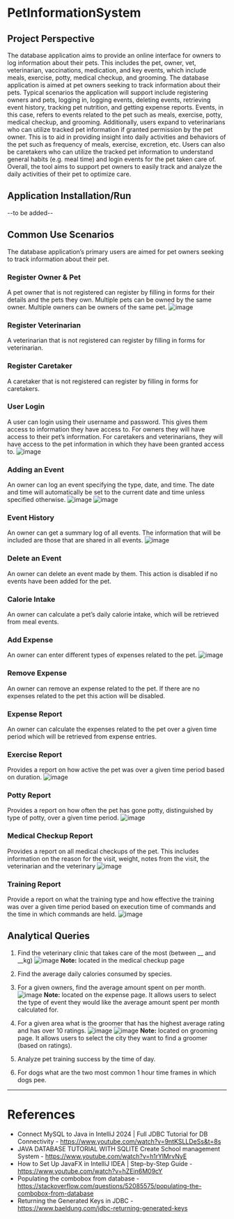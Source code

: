 # PetInformationSystem

## Project Perspective
The database application aims to provide an online interface for owners to log information about their pets. This includes the pet, owner, vet, veterinarian, vaccinations, medication, and key events, which include meals, exercise, potty, medical checkup, and grooming. The database application is aimed at pet owners seeking to track information about their pets. Typical scenarios the application will support include registering owners and pets, logging in, logging events, deleting events, retrieving event history, tracking pet nutrition, and getting expense reports. Events, in this case, refers to events related to the pet such as meals, exercise, potty, medical checkup, and grooming. 
Additionally, users expand to veterinarians who can utilize tracked pet information if granted permission by the pet owner. This is to aid in providing insight into daily activities and behaviors of the pet such as frequency of meals, exercise, excretion, etc. Users can also be caretakers who can utilize the tracked pet information to understand general habits (e.g. meal time) and login events for the pet taken care of. Overall, the tool aims to support pet owners to easily track and analyze the daily activities of their pet to optimize care.

## Application Installation/Run
--to be added--
  
## Common Use Scenarios
The database application’s primary users are aimed for pet owners seeking to track information about their pet.

### Register Owner & Pet
A pet owner that is not registered can register by filling in forms for their details and the pets they own. Multiple pets can be owned by the same owner. Multiple owners can be owners of the same pet. 
![image](https://github.com/user-attachments/assets/1a115fd4-7f1b-4321-9b67-4fbdeec50b66)

### Register Veterinarian
A veterinarian that is not registered can register by filling in forms for veterinarian. 

### Register Caretaker
A caretaker that is not registered can register by filling in forms for caretakers. 

### User Login
A user can login using their username and password. This gives them access to information they have access to. For owners they will have access to their pet’s information. For caretakers and veterinarians, they will have access to the pet information in which they have been granted access to.
![image](https://github.com/user-attachments/assets/e632eae0-ef12-4110-ab42-870222466c35)

### Adding an Event
An owner can log an event specifying the type, date, and time. The date and time will automatically be set to the current date and time unless specified otherwise.
![image](https://github.com/user-attachments/assets/285dce37-9816-40b2-948d-3ca7c6451e38)
![image](https://github.com/user-attachments/assets/fc86425b-e094-48d8-9544-cb6ee26df748)

### Event History
An owner can get a summary log of all events. The information that will be included are those that are shared in all events.
![image](https://github.com/user-attachments/assets/6beadfae-c1bf-47a1-91c7-0ad21ace38ab)

### Delete an Event
An owner can delete an event made by them. This action is disabled if no events have been added for the pet.

### Calorie Intake
An owner can calculate a pet’s daily calorie intake, which will be retrieved from meal events.

### Add Expense
An owner can enter different types of expenses related to the pet. 
![image](https://github.com/user-attachments/assets/1b5c0d93-1003-425b-8926-cb195547507e)

### Remove Expense
An owner can remove an expense related to the pet. If there are no expenses related to the pet this action will be disabled.

### Expense Report
An owner can calculate the expenses related to the pet over a given time period which will be retrieved from expense entries. 

### Exercise Report 
Provides a report on how active the pet was over a given time period based on duration. 
![image](https://github.com/user-attachments/assets/8582437d-ab74-49f6-b488-9a91493b6bd8)

### Potty Report
Provides a report on how often the pet has gone potty, distinguished by type of potty, over a given time period.
![image](https://github.com/user-attachments/assets/9c763f3e-96a4-4d68-9693-6f2190889931)

### Medical Checkup Report
Provides a report on all medical checkups of the pet. This includes information on the reason for the visit, weight, notes from the visit, the veterinarian and the veterinary
![image](https://github.com/user-attachments/assets/197dab57-beac-4640-aa8e-102876e333a5)

### Training Report
Provide a report on what the training type and how effective the training was over a given time period based on execution time of commands and the time in which commands are held.
![image](https://github.com/user-attachments/assets/01f7b861-a75b-4de5-8d90-dfc1ee7f29e2)

## Analytical Queries 
1. Find the veterinary clinic that takes care of the most <species> (between __ and __kg)
   ![image](https://github.com/user-attachments/assets/30935456-90f3-4ff5-b283-339ff2a15035)
     **Note:** located in the medical checkup page
2. Find the average daily calories consumed by species.
3. For a given owners, find the average amount spent on <eventType> per month.
   ![image](https://github.com/user-attachments/assets/439c0c25-c085-43e9-8853-51fa8ac97971)
     **Note:** located on the expense page. It allows users to select the type of event they would like the average amount spent per month calculated for.
   
4. For a given area what is the groomer that has the highest average rating and has over 10 ratings.
   ![image](https://github.com/user-attachments/assets/9dfcd000-d351-46c1-8ecf-2cdf2db1176c)
   ![image](https://github.com/user-attachments/assets/afd33a31-e15b-4362-ad93-4a002e5b0415)
     **Note:** located on grooming page. It allows users to select the city they want to find a groomer (based on ratings).
   
5. Analyze pet training success by the time of day.
6. For dogs what are the two most common 1 hour time frames in which dogs pee.

----
# References
* Connect MySQL to Java in IntelliJ 2024 | Full JDBC Tutorial for DB Connectivity - https://www.youtube.com/watch?v=9ntKSLLDeSs&t=8s 
* JAVA DATABASE TUTORIAL WITH SQLITE Create School management System - https://www.youtube.com/watch?v=h1rYlMrvNyE
* How to Set Up JavaFX in IntelliJ IDEA | Step-by-Step Guide - https://www.youtube.com/watch?v=hZEin6M09cY
* Populating the combobox from database - https://stackoverflow.com/questions/52085575/populating-the-combobox-from-database
* Returning the Generated Keys in JDBC - https://www.baeldung.com/jdbc-returning-generated-keys

